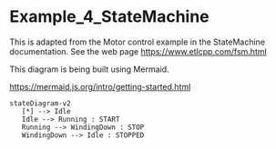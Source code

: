 # Example_4_StateMachine

This is adapted from the Motor control example in the StateMachine documentation.
See the web page https://www.etlcpp.com/fsm.html

This diagram is being built using Mermaid.

https://mermaid.js.org/intro/getting-started.html

```mermaid
stateDiagram-v2
   [*] --> Idle
   Idle --> Running : START
   Running --> WindingDown : STOP
   WindingDown --> Idle : STOPPED
```

